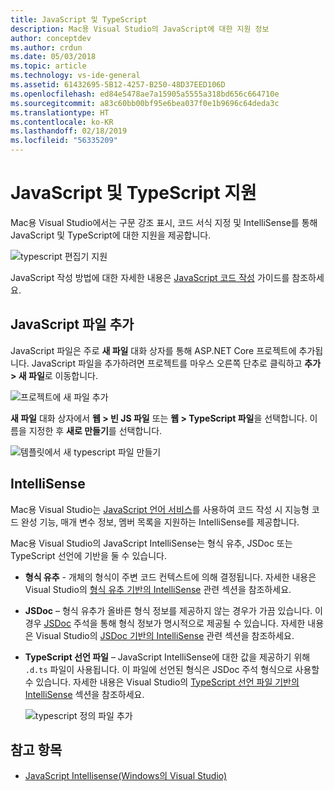 ```yaml
---
title: JavaScript 및 TypeScript
description: Mac용 Visual Studio의 JavaScript에 대한 지원 정보
author: conceptdev
ms.author: crdun
ms.date: 05/03/2018
ms.topic: article
ms.technology: vs-ide-general
ms.assetid: 61432695-5B12-4257-B250-48D37EED106D
ms.openlocfilehash: ed84e5478ae7a15905a5555a318bd656c664710e
ms.sourcegitcommit: a83c60bb00bf95e6bea037f0e1b9696c64deda3c
ms.translationtype: HT
ms.contentlocale: ko-KR
ms.lasthandoff: 02/18/2019
ms.locfileid: "56335209"
---
```

# <a name="javascript-and-typescript-support"></a>JavaScript 및 TypeScript 지원

Mac용 Visual Studio에서는 구문 강조 표시, 코드 서식 지정 및 IntelliSense를 통해 JavaScript 및 TypeScript에 대한 지원을 제공합니다.

![typescript 편집기 지원](https://msdnshared.blob.core.windows.net/media/2018/03/TypeScript-editor.gif)

JavaScript 작성 방법에 대한 자세한 내용은 [JavaScript 코드 작성](/scripting/javascript/writing-javascript-code) 가이드를 참조하세요.

## <a name="adding-a-javascript-file"></a>JavaScript 파일 추가

JavaScript 파일은 주로 **새 파일** 대화 상자를 통해 ASP.NET Core 프로젝트에 추가됩니다. JavaScript 파일을 추가하려면 프로젝트를 마우스 오른쪽 단추로 클릭하고 **추가 > 새 파일**로 이동합니다.

![프로젝트에 새 파일 추가](media/javascript-image1.png)

**새 파일** 대화 상자에서 **웹 > 빈 JS 파일** 또는 **웹 > TypeScript 파일**을 선택합니다. 이름을 지정한 후 **새로 만들기**를 선택합니다.

![템플릿에서 새 typescript 파일 만들기](media/javascript-image2.png)

## <a name="intellisense"></a>IntelliSense

Mac용 Visual Studio는 [JavaScript 언어 서비스](/visualstudio/ide/javascript-intellisense)를 사용하여 코드 작성 시 지능형 코드 완성 기능, 매개 변수 정보, 멤버 목록을 지원하는 IntelliSense를 제공합니다.

Mac용 Visual Studio의 JavaScript IntelliSense는 형식 유추, JSDoc 또는 TypeScript 선언에 기반을 둘 수 있습니다.

- **형식 유추** - 개체의 형식이 주변 코드 컨텍스트에 의해 결정됩니다. 자세한 내용은 Visual Studio의 [형식 유추 기반의 IntelliSense](/visualstudio/ide/javascript-intellisense#intellisense-based-on-type-inference) 관련 섹션을 참조하세요.
- **JSDoc** – 형식 유추가 올바른 형식 정보를 제공하지 않는 경우가 가끔 있습니다. 이 경우 [JSDoc](http://usejsdoc.org/about-getting-started.html) 주석을 통해 형식 정보가 명시적으로 제공될 수 있습니다. 자세한 내용은 Visual Studio의 [JSDoc 기반의 IntelliSense](/visualstudio/ide/javascript-intellisense#intellisense-based-on-jsdoc) 관련 섹션을 참조하세요.
- **TypeScript 선언 파일** – JavaScript IntelliSense에 대한 값을 제공하기 위해 `.d.ts` 파일이 사용됩니다. 이 파일에 선언된 형식은 JSDoc 주석 형식으로 사용할 수 있습니다. 자세한 내용은 Visual Studio의 [TypeScript 선언 파일 기반의 IntelliSense](/visualstudio/ide/javascript-intellisense#intellisense-based-on-typescript-declaration-files) 섹션을 참조하세요.

    ![typescript 정의 파일 추가](media/javascript-image3.png)

## <a name="see-also"></a>참고 항목

- [JavaScript Intellisense(Windows의 Visual Studio)](/visualstudio/ide/javascript-intellisense)
